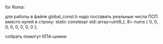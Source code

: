 for Roma:

для работы в файле global_const.h надо поставить реальные числа ПСП вместо нулей в строку:
    static constexpr std::array<uint8_t, 8> nums { 0, 0, 0, 0, 0, 0, 0, 0 };
    
собрать помогут КПА-шники
